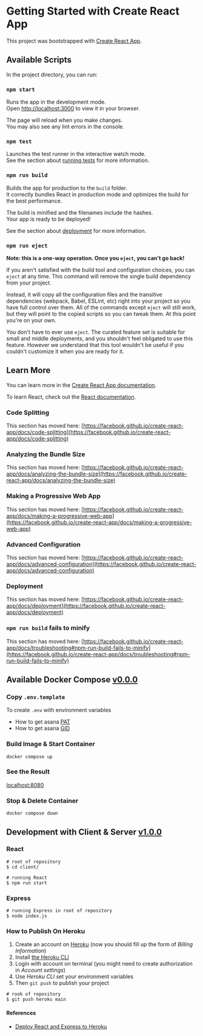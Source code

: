 # Getting Started with Create React App

This project was bootstrapped with [Create React App](https://github.com/facebook/create-react-app).

## Available Scripts

In the project directory, you can run:

### `npm start`

Runs the app in the development mode.\
Open [http://localhost:3000](http://localhost:3000) to view it in your browser.

The page will reload when you make changes.\
You may also see any lint errors in the console.

### `npm test`

Launches the test runner in the interactive watch mode.\
See the section about [running tests](https://facebook.github.io/create-react-app/docs/running-tests) for more information.

### `npm run build`

Builds the app for production to the `build` folder.\
It correctly bundles React in production mode and optimizes the build for the best performance.

The build is minified and the filenames include the hashes.\
Your app is ready to be deployed!

See the section about [deployment](https://facebook.github.io/create-react-app/docs/deployment) for more information.

### `npm run eject`

**Note: this is a one-way operation. Once you `eject`, you can't go back!**

If you aren't satisfied with the build tool and configuration choices, you can `eject` at any time. This command will remove the single build dependency from your project.

Instead, it will copy all the configuration files and the transitive dependencies (webpack, Babel, ESLint, etc) right into your project so you have full control over them. All of the commands except `eject` will still work, but they will point to the copied scripts so you can tweak them. At this point you're on your own.

You don't have to ever use `eject`. The curated feature set is suitable for small and middle deployments, and you shouldn't feel obligated to use this feature. However we understand that this tool wouldn't be useful if you couldn't customize it when you are ready for it.

## Learn More

You can learn more in the [Create React App documentation](https://facebook.github.io/create-react-app/docs/getting-started).

To learn React, check out the [React documentation](https://reactjs.org/).

### Code Splitting

This section has moved here: [https://facebook.github.io/create-react-app/docs/code-splitting](https://facebook.github.io/create-react-app/docs/code-splitting)

### Analyzing the Bundle Size

This section has moved here: [https://facebook.github.io/create-react-app/docs/analyzing-the-bundle-size](https://facebook.github.io/create-react-app/docs/analyzing-the-bundle-size)

### Making a Progressive Web App

This section has moved here: [https://facebook.github.io/create-react-app/docs/making-a-progressive-web-app](https://facebook.github.io/create-react-app/docs/making-a-progressive-web-app)

### Advanced Configuration

This section has moved here: [https://facebook.github.io/create-react-app/docs/advanced-configuration](https://facebook.github.io/create-react-app/docs/advanced-configuration)

### Deployment

This section has moved here: [https://facebook.github.io/create-react-app/docs/deployment](https://facebook.github.io/create-react-app/docs/deployment)

### `npm run build` fails to minify

This section has moved here: [https://facebook.github.io/create-react-app/docs/troubleshooting#npm-run-build-fails-to-minify](https://facebook.github.io/create-react-app/docs/troubleshooting#npm-run-build-fails-to-minify)

## Available Docker Compose [v0.0.0](https://github.com/museMKUltra/accounting-no-trouble/tree/v0.0.0)

### Copy `.env.template`

To create `.env` with environment variables

- How to get asana [PAT](https://developers.asana.com/docs/personal-access-token)
- How to get asana [GID](https://developers.asana.com/docs/asana)

### Build Image & Start Container

```shell
docker compose up
```

### See the Result

[localhost:8080](http://localhost:8080/)

### Stop & Delete Container

```shell
docker compose down
```

## Development with Client & Server [v1.0.0](https://github.com/museMKUltra/accounting-no-trouble/tree/v1.0.0)

### React

```shell
# root of repository
$ cd client/

# running React
$ npm run start
```

### Express

```shell
# running Express in root of repository
$ node index.js
```

### How to Publish On Heroku
1. Create an account on [Heroku](https://dashboard.heroku.com/) (now you should fill up the form of *Billing Information*)
2. Install [the Heroku CLI](https://devcenter.heroku.com/articles/heroku-cli)
3. Login with account on terminal (you might need to create authorization in *Account settings*)
4. Use *Heroku CLI* set your environment variables
5. Then `git push` to publish your project
```shell
# rook of repository
$ git push heroku main
```

#### References
- [Deploy React and Express to Heroku](https://daveceddia.com/deploy-react-express-app-heroku/)
